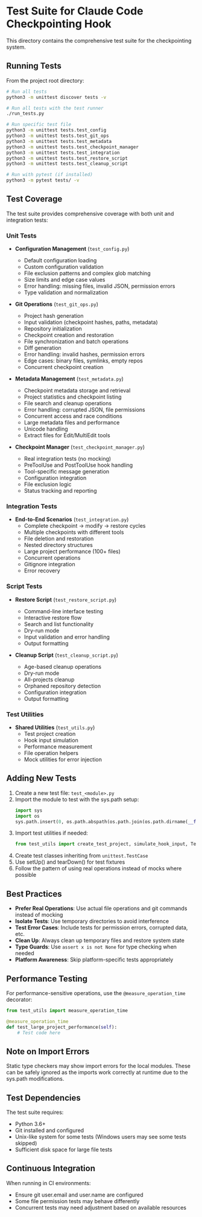 # Test Suite for Claude Code Checkpointing Hook

This directory contains the comprehensive test suite for the checkpointing system.

## Running Tests

From the project root directory:

```bash
# Run all tests
python3 -m unittest discover tests -v

# Run all tests with the test runner
./run_tests.py

# Run specific test file
python3 -m unittest tests.test_config
python3 -m unittest tests.test_git_ops
python3 -m unittest tests.test_metadata
python3 -m unittest tests.test_checkpoint_manager
python3 -m unittest tests.test_integration
python3 -m unittest tests.test_restore_script
python3 -m unittest tests.test_cleanup_script

# Run with pytest (if installed)
python3 -m pytest tests/ -v
```

## Test Coverage

The test suite provides comprehensive coverage with both unit and integration tests:

### Unit Tests

- **Configuration Management** (`test_config.py`)
  - Default configuration loading
  - Custom configuration validation
  - File exclusion patterns and complex glob matching
  - Size limits and edge case values
  - Error handling: missing files, invalid JSON, permission errors
  - Type validation and normalization

- **Git Operations** (`test_git_ops.py`)
  - Project hash generation
  - Input validation (checkpoint hashes, paths, metadata)
  - Repository initialization
  - Checkpoint creation and restoration
  - File synchronization and batch operations
  - Diff generation
  - Error handling: invalid hashes, permission errors
  - Edge cases: binary files, symlinks, empty repos
  - Concurrent checkpoint creation

- **Metadata Management** (`test_metadata.py`)
  - Checkpoint metadata storage and retrieval
  - Project statistics and checkpoint listing
  - File search and cleanup operations
  - Error handling: corrupted JSON, file permissions
  - Concurrent access and race conditions
  - Large metadata files and performance
  - Unicode handling
  - Extract files for Edit/MultiEdit tools

- **Checkpoint Manager** (`test_checkpoint_manager.py`)
  - Real integration tests (no mocking)
  - PreToolUse and PostToolUse hook handling
  - Tool-specific message generation
  - Configuration integration
  - File exclusion logic
  - Status tracking and reporting

### Integration Tests

- **End-to-End Scenarios** (`test_integration.py`)
  - Complete checkpoint → modify → restore cycles
  - Multiple checkpoints with different tools
  - File deletion and restoration
  - Nested directory structures
  - Large project performance (100+ files)
  - Concurrent operations
  - Gitignore integration
  - Error recovery

### Script Tests

- **Restore Script** (`test_restore_script.py`)
  - Command-line interface testing
  - Interactive restore flow
  - Search and list functionality
  - Dry-run mode
  - Input validation and error handling
  - Output formatting

- **Cleanup Script** (`test_cleanup_script.py`)
  - Age-based cleanup operations
  - Dry-run mode
  - All-projects cleanup
  - Orphaned repository detection
  - Configuration integration
  - Output formatting

### Test Utilities

- **Shared Utilities** (`test_utils.py`)
  - Test project creation
  - Hook input simulation
  - Performance measurement
  - File operation helpers
  - Mock utilities for error injection

## Adding New Tests

1. Create a new test file: `test_<module>.py`
2. Import the module to test with the sys.path setup:
   ```python
   import sys
   import os
   sys.path.insert(0, os.path.abspath(os.path.join(os.path.dirname(__file__), '..')))
   ```
3. Import test utilities if needed:
   ```python
   from test_utils import create_test_project, simulate_hook_input, TempProjectContext
   ```
4. Create test classes inheriting from `unittest.TestCase`
5. Use setUp() and tearDown() for test fixtures
6. Follow the pattern of using real operations instead of mocks where possible

## Best Practices

- **Prefer Real Operations**: Use actual file operations and git commands instead of mocking
- **Isolate Tests**: Use temporary directories to avoid interference
- **Test Error Cases**: Include tests for permission errors, corrupted data, etc.
- **Clean Up**: Always clean up temporary files and restore system state
- **Type Guards**: Use `assert x is not None` for type checking when needed
- **Platform Awareness**: Skip platform-specific tests appropriately

## Performance Testing

For performance-sensitive operations, use the `@measure_operation_time` decorator:
```python
from test_utils import measure_operation_time

@measure_operation_time
def test_large_project_performance(self):
    # Test code here
```

## Note on Import Errors

Static type checkers may show import errors for the local modules. These can be safely ignored as the imports work correctly at runtime due to the sys.path modifications.

## Test Dependencies

The test suite requires:
- Python 3.6+
- Git installed and configured
- Unix-like system for some tests (Windows users may see some tests skipped)
- Sufficient disk space for large file tests

## Continuous Integration

When running in CI environments:
- Ensure git user.email and user.name are configured
- Some file permission tests may behave differently
- Concurrent tests may need adjustment based on available resources